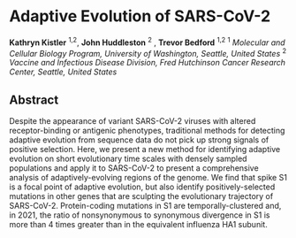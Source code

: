 # Adaptive Evolution of SARS-CoV-2
**Kathryn Kistler** <sup>1,2</sup>, **John Huddleston** <sup>2</sup> , **Trevor Bedford** <sup>1,2</sup>
<sup>1</sup> *Molecular and Cellular Biology Program, University of Washington, Seattle, United States*
<sup>2</sup> *Vaccine and Infectious Disease Division, Fred Hutchinson Cancer Research Center, Seattle, United States*

## Abstract
Despite the appearance of variant SARS-CoV-2 viruses with altered receptor-binding or antigenic phenotypes, traditional methods for detecting adaptive evolution from sequence data do not pick up strong signals of positive selection. Here, we present a new method for identifying adaptive evolution on short evolutionary time scales with densely sampled populations and apply it to SARS-CoV-2 to present a comprehensive analysis of adaptively-evolving regions of the genome. We find that spike S1 is a focal point of adaptive evolution, but also identify positively-selected mutations in other genes that are sculpting the evolutionary trajectory of SARS-CoV-2. Protein-coding mutations in S1 are temporally-clustered and, in 2021, the ratio of nonsynonymous to synonymous divergence in S1 is more than 4 times greater than in the equivalent influenza HA1 subunit.
